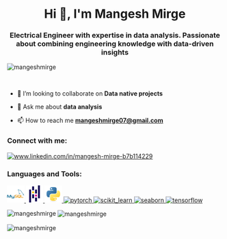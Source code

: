 <h1 align="center">Hi 👋, I'm Mangesh Mirge</h1>
<h3 align="center">Electrical Engineer with expertise in data analysis. Passionate about combining engineering knowledge with data-driven insights</h3>

<p align="left"> <img src="https://komarev.com/ghpvc/?username=mangeshmirge&label=Profile%20views&color=0e75b6&style=flat" alt="mangeshmirge" /> </p>

<p align="left"> <a href="https://twitter.com/" target="blank"><img src="https://img.shields.io/twitter/follow/?logo=twitter&style=for-the-badge" alt="" /></a> </p>

- 👯 I’m looking to collaborate on **Data native projects**

- 💬 Ask me about **data analysis**

- 📫 How to reach me **mangeshmirge07@gmail.com**

<h3 align="left">Connect with me:</h3>
<p align="left">
<a href="https://linkedin.com/in/www.linkedin.com/in/mangesh-mirge-b7b114229" target="blank"><img align="center" src="https://raw.githubusercontent.com/rahuldkjain/github-profile-readme-generator/master/src/images/icons/Social/linked-in-alt.svg" alt="www.linkedin.com/in/mangesh-mirge-b7b114229" height="30" width="40" /></a>
</p>

<h3 align="left">Languages and Tools:</h3>
<p align="left"> <a href="https://www.mysql.com/" target="_blank" rel="noreferrer"> <img src="https://raw.githubusercontent.com/devicons/devicon/master/icons/mysql/mysql-original-wordmark.svg" alt="mysql" width="40" height="40"/> </a> <a href="https://pandas.pydata.org/" target="_blank" rel="noreferrer"> <img src="https://raw.githubusercontent.com/devicons/devicon/2ae2a900d2f041da66e950e4d48052658d850630/icons/pandas/pandas-original.svg" alt="pandas" width="40" height="40"/> </a> <a href="https://www.python.org" target="_blank" rel="noreferrer"> <img src="https://raw.githubusercontent.com/devicons/devicon/master/icons/python/python-original.svg" alt="python" width="40" height="40"/> </a> <a href="https://pytorch.org/" target="_blank" rel="noreferrer"> <img src="https://www.vectorlogo.zone/logos/pytorch/pytorch-icon.svg" alt="pytorch" width="40" height="40"/> </a> <a href="https://scikit-learn.org/" target="_blank" rel="noreferrer"> <img src="https://upload.wikimedia.org/wikipedia/commons/0/05/Scikit_learn_logo_small.svg" alt="scikit_learn" width="40" height="40"/> </a> <a href="https://seaborn.pydata.org/" target="_blank" rel="noreferrer"> <img src="https://seaborn.pydata.org/_images/logo-mark-lightbg.svg" alt="seaborn" width="40" height="40"/> </a> <a href="https://www.tensorflow.org" target="_blank" rel="noreferrer"> <img src="https://www.vectorlogo.zone/logos/tensorflow/tensorflow-icon.svg" alt="tensorflow" width="40" height="40"/> </a> </p>

<p><img align="left" src="https://github-readme-stats.vercel.app/api/top-langs?username=mangeshmirge&show_icons=true&locale=en&layout=compact" alt="mangeshmirge" /></p>

<p>&nbsp;<img align="center" src="https://github-readme-stats.vercel.app/api?username=mangeshmirge&show_icons=true&locale=en" alt="mangeshmirge" /></p>

<p><img align="center" src="https://github-readme-streak-stats.herokuapp.com/?user=mangeshmirge&" alt="mangeshmirge" /></p>
